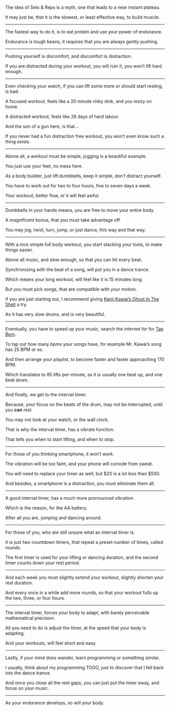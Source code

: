 The idea of Sets & Reps is a myth,
one that leads to a near instant plateau.

It may just be, that it is the slowest,
or least effective way, to build muscle.

---

The fastest way to do it,
is to eat protein and use your power of endurance.

Endurance is tough beans,
it requires that you are always gently pushing.

---

Pushing yourself is discomfort,
and discomfort is distraction.

If you are distracted during your workout,
you will ruin it, you won’t lift hard enough.

---

Even checking your watch,
if you can lift some more or should start resting, is bad.

A focused workout,
feels like a 20 minute rinky dink, and you mozy on home.

A distracted workout,
feels like 28 days of hard labour.

And the son of a gun here,
is that…

If you never had a fun distraction free workout,
you won’t even know such a thing exists.

---

Above all, a workout must be simple,
jogging is a beautiful example.

You just use your feet,
no mess here.

As a body builder, just lift dumbbells,
keep it simple, don’t distract yourself.

You have to work out for two to four hours,
five to seven days a week.

Your workout, better flow,
or it will feel awful.

---

Dumbbells in your hands means,
you are free to move your entire body.

A magnificent bonus,
that you must take advantage off.

You may jog, twist, turn, jump,
or just dance, this way and that way.

---

With a nice simple full body workout,
you start stacking your tools, to make things easier.

Above all music, and slow enough,
so that you can hit every beat.

Synchronizing with the beat of a song,
will put you in a dance trance.

Which means your long workout,
will feel like it is 15 minutes long.

But you must pick songs,
that are compatible with your motion.

If you are just starting out,
I recommend giving [Kenji Kawai’s Ghost In The Shell][1] a try.

As it has very slow drums,
and is very beautiful.

---

Eventually, you have to speed up your music,
search the internet for for [Tap Bpm][2].

To tap out how many bpms your songs have,
for example Mr. Kawai’s song has 25 BPM or so.

And then arrange your playlist,
to become faster and faster approaching 170 BPM.

Which translates to 85 lifts per-minute,
as it is usually one beat up, and one beat down.

---

And finally,
we get to the interval timer.

Because, your focus on the beats of the drum,
may not be interrupted, until you __can__ rest.

You may not look at your watch,
or the wall clock.

That is why the interval timer,
has a vibrate function.

That tells you when to start lifting,
and when to stop.

---

For those of you thinking smartphone,
it won’t work.

The vibration will be too faint,
and your phone will corrode from sweat.

You will need to replace your timer as well,
but $20 is a lot less than $500.

And besides, a smartphone is a distraction,
you must eliminate them all.

---

A good interval timer,
has a much more pronounced vibration.

Which is the reason,
for the AA battery.

After all you are,
jumping and dancing around.

---

For those of you,
who are still unsure what an interval timer is.

It is just two countdown timers,
that repeat a preset number of times, called rounds.

The first timer is used for your lifting or dancing duration,
and the second timer counts down your rest period.

---

And each week you must slightly extend your workout,
slightly shorten your rest duration.

And every once in a while add more rounds,
so that your workout fulls up the two, three, or four hours.

---

The interval timer, forces your body to adapt,
with barely perceivable mathematical precision.

All you need to do is adjust the timer,
at the speed that your body is adapting.

And your workouts,
will feel short and easy.

---

Lastly, if your mind does wander,
learn programming or something similar.

I usually, think about my programming TODO,
just to discover that I fell back into the dance trance.

And once you close all the rest gaps,
you can just put the timer away, and focus on your music.

---

As your endurance develops,
so will your body.

[1]: https://www.youtube.com/watch?v=WjOuEruzoh0
[2]: https://html.duckduckgo.com/html?q=tap+bpm+beats+per+minute
